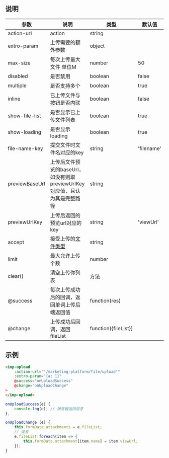 ## 说明

|   参数   |  说明    |  类型    |  默认值    |
| ---- | ---- | ---- | ---- |
|   action-url   |  action    |  string    |      |
|   extro-param   |   上传需要的额外参数   |   object   |      |
|   max-size   |  每次上传最大文件 单位M    |   number   |    50  |
|   disabled   |  是否禁用    |  boolean    |   false   |
|   multiple   |  是否支持多个    |   boolean   |   true   |
|    inline  |   已上传文件与按钮是否内联   | boolean     |   false
|    show-file-list  |   是否显示已上传文件列表   |   boolean   |    true  |
|    show-loading  |  是否显示loading    |  boolean    |   true   |
|   file-name-key   |    提交文件时文件名对应的key  |  string    |   'filename'   |
|   previewBaseUrl   |  上传后文件预览的baseUrl，如没有则取previewUrlKey对应值，且认为其是完整路径   |  string    |      |
|   previewUrlKey   |   上传后返回的预览url对应的key   |    string  |    'viewUrl'  |
|    accept  |   接受上传的[文件类型](https://developer.mozilla.org/en-US/docs/Web/HTML/Element/input#attr-accept)   |   string   |      |
|   limit   |  最大允许上传个数    |   number   |      |
|   clear()   |   清空上传你列表   |   方法   |      |
|   @success   |    每次上传成功后的回调，返回单词上传后端返回值  |   function(res)   |      |
|    @change  |     上传成功后回调，返回fileList |  function({fileList})    |      |


## 示例
```html
<imp-upload
    :action-url="'/marketing-platform/file/upload'"
    :extro-param="{a: 1}"
    @success="onUploadSuccess"
    @change="onUploadChange"
>
</imp-upload>
```

```js
onUploadSuccess(e) {
    console.log(e); // 服务器返回信息
},

onUploadChange (e) {
    this.formData.attachments = e.fileList;
    // 或者
    e.fileList.foreach(item => {
        this.formData.attachment[item.name] = item.viewUrl;
    });
}
```